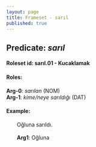 ```yaml
---
layout: page
title: Frameset - sarıl
published: true
---
```

<h2>Predicate: <i>sarıl</i></h2>
<h4>Roleset id: sarıl.01 - Kucaklamak<br>
<h4>Roles:</h4>
<b>Arg-0</b>: <i>sarılan</i>  (NOM) <br>
<b>Arg-1</b>: <i>kime/neye sarıldığı</i>  (DAT) <br>
<h4>Example:</h4>
&emsp;&emsp;Oğluna sarıldı.<br><br>
&emsp;&emsp;<b>Arg1</b>:  Oğluna<br>

